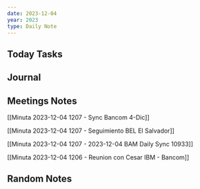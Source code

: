 ```yaml
---
date: 2023-12-04
year: 2023
type: Daily Note
---
```


## Today Tasks

## Journal

## Meetings Notes

[[Minuta 2023-12-04 1207 - Sync Bancom 4-Dic]]

[[Minuta 2023-12-04 1207 - Seguimiento BEL El Salvador]]

[[Minuta 2023-12-04 1207 - 2023-12-04 BAM Daily Sync 10933]]

[[Minuta 2023-12-04 1206 - Reunion con Cesar IBM - Bancom]]
## Random Notes
